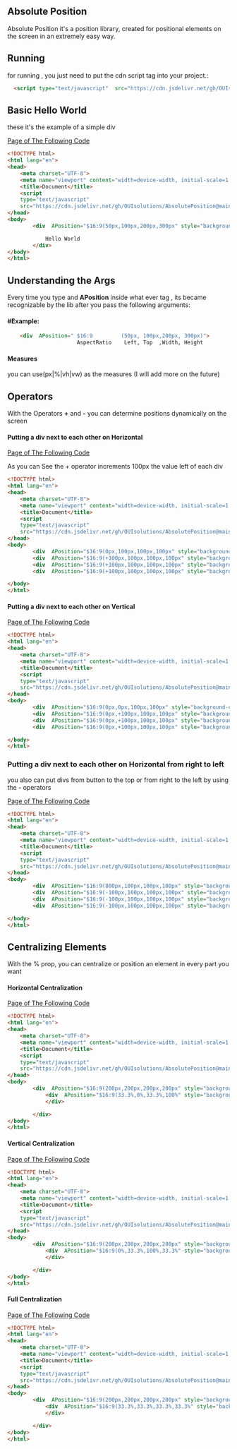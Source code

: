 ## Absolute Position
Absolute Position it's a position library, created for positional
elements on the screen in an extremely easy way.

## Running
for running , you just need to put the cdn script tag into your project.:
```html
  <script type="text/javascript"  src="https://cdn.jsdelivr.net/gh/OUIsolutions/AbsolutePosition@main/AbsolutePosition.js"></script>
```
## Basic Hello World

these it's the example  of a simple div
<br>

[Page of The Following Code](https://ouisolutions.github.io/internal/exemples/start.html)

```html
<!DOCTYPE html>
<html lang="en">
<head>
    <meta charset="UTF-8">
    <meta name="viewport" content="width=device-width, initial-scale=1.0">
    <title>Document</title>
    <script  
    type="text/javascript"
    src="https://cdn.jsdelivr.net/gh/OUIsolutions/AbsolutePosition@main/AbsolutePosition.js"></script>
</head>
<body>
        <div  APosition="$16:9(50px,100px,200px,300px" style="background-color: red;">

            Hello World
        </div>
</body>
</html>
```


## Understanding the Args 

Every time you type and **APosition** inside what ever tag , its became recognizable by the lib
after  you pass the following arguments:
#### #Example:
```html
    <div  APosition=" $16:9         (50px, 100px,200px, 300px)">
                      AspectRatio    Left, Top  ,Width, Height
```
#### Measures
you can use(px|%|vh|vw) as the measures (I will add more on the future)

## Operators 
With the Operators **+** and **-**  you can determine positions dynamically on the screen

#### Putting a div next to each other on Horizontal

[Page of The Following Code](https://ouisolutions.github.io/internal/exemples/next_to_each_other_horizontal.html)

As you can See the + operator increments 100px the value left of each div 

```html
<!DOCTYPE html>
<html lang="en">
<head>
    <meta charset="UTF-8">
    <meta name="viewport" content="width=device-width, initial-scale=1.0">
    <title>Document</title>
    <script  
    type="text/javascript"
    src="https://cdn.jsdelivr.net/gh/OUIsolutions/AbsolutePosition@main/AbsolutePosition.js"></script>
</head>
<body>
        <div  APosition="$16:9(0px,100px,100px,100px" style="background-color: red;"></div>
        <div  APosition="$16:9(+100px,100px,100px,100px" style="background-color: #0033ff;"></div>
        <div  APosition="$16:9(+100px,100px,100px,100px" style="background-color: red;"></div>
        <div  APosition="$16:9(+100px,100px,100px,100px" style="background-color: #0033ff;"></div>

</body>
</html>
```
#### Putting a div next to each other on Vertical

[Page of The Following Code](https://ouisolutions.github.io/internal/exemples/next_to_each_other_vertical.html)

```html
<!DOCTYPE html>
<html lang="en">
<head>
    <meta charset="UTF-8">
    <meta name="viewport" content="width=device-width, initial-scale=1.0">
    <title>Document</title>
    <script  
    type="text/javascript"
    src="https://cdn.jsdelivr.net/gh/OUIsolutions/AbsolutePosition@main/AbsolutePosition.js"></script>
</head>
<body>
        <div  APosition="$16:9(0px,0px,100px,100px" style="background-color: red;"></div>
        <div  APosition="$16:9(0px,+100px,100px,100px" style="background-color: #0033ff;"></div>
        <div  APosition="$16:9(0px,+100px,100px,100px" style="background-color: red;"></div>
        <div  APosition="$16:9(0px,+100px,100px,100px" style="background-color: #0033ff;"></div>

</body>
</html>
```

###  Putting a div next to each other on Horizontal from right to left
you also can put divs from button to the top or from right to the left 
by using the **-** operators


[Page of The Following Code](https://ouisolutions.github.io/internal/exemples/next_to_each_other_horizontal_from_right_to_left.html)

```html
<!DOCTYPE html>
<html lang="en">
<head>
    <meta charset="UTF-8">
    <meta name="viewport" content="width=device-width, initial-scale=1.0">
    <title>Document</title>
    <script  
    type="text/javascript"
    src="https://cdn.jsdelivr.net/gh/OUIsolutions/AbsolutePosition@main/AbsolutePosition.js"></script>
</head>
<body>
        <div  APosition="$16:9(800px,100px,100px,100px" style="background-color: red;"></div>
        <div  APosition="$16:9(-100px,100px,100px,100px" style="background-color: #0033ff;"></div>
        <div  APosition="$16:9(-100px,100px,100px,100px" style="background-color: red;"></div>
        <div  APosition="$16:9(-100px,100px,100px,100px" style="background-color: #0033ff;"></div>

</body>
</html>
```

## Centralizing Elements 

With the % prop, you can centralize or position  an element in every part you want 


#### Horizontal Centralization

[Page of The Following Code](https://ouisolutions.github.io/internal/exemples/horizontal_centralization.html)

```html
<!DOCTYPE html>
<html lang="en">
<head>
    <meta charset="UTF-8">
    <meta name="viewport" content="width=device-width, initial-scale=1.0">
    <title>Document</title>
    <script  
    type="text/javascript"
    src="https://cdn.jsdelivr.net/gh/OUIsolutions/AbsolutePosition@main/AbsolutePosition.js"></script>
</head>
<body>
        <div  APosition="$16:9(200px,200px,200px,200px" style="background-color: red;">
            <div  APosition="$16:9(33.3%,0%,33.3%,100%" style="background-color: #0033ff;">
            </div>

        </div>
</body>
</html>
```

#### Vertical Centralization
[Page of The Following Code](https://ouisolutions.github.io/internal/exemples/vertical_centralization.html)

```html
<!DOCTYPE html>
<html lang="en">
<head>
    <meta charset="UTF-8">
    <meta name="viewport" content="width=device-width, initial-scale=1.0">
    <title>Document</title>
    <script  
    type="text/javascript"
    src="https://cdn.jsdelivr.net/gh/OUIsolutions/AbsolutePosition@main/AbsolutePosition.js"></script>
</head>
<body>
        <div  APosition="$16:9(200px,200px,200px,200px" style="background-color: red;">
            <div  APosition="$16:9(0%,33.3%,100%,33.3%" style="background-color: #0033ff;">
            </div>

        </div>
</body>
</html>
```

#### Full Centralization
[Page of The Following Code](https://ouisolutions.github.io/internal/exemples/full_centralization.html)

```html
<!DOCTYPE html>
<html lang="en">
<head>
    <meta charset="UTF-8">
    <meta name="viewport" content="width=device-width, initial-scale=1.0">
    <title>Document</title>
    <script  
    type="text/javascript"
    src="https://cdn.jsdelivr.net/gh/OUIsolutions/AbsolutePosition@main/AbsolutePosition.js"></script>
</head>
<body>
        <div  APosition="$16:9(200px,200px,200px,200px" style="background-color: red;">
            <div  APosition="$16:9(33.3%,33.3%,33.3%,33.3%" style="background-color: #0033ff;">
            </div>

        </div>
</body>
</html>
```
